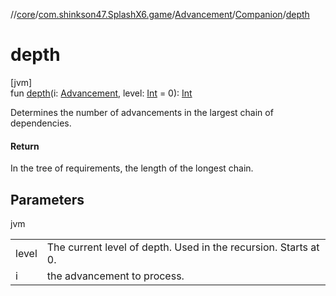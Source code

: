 //[core](../../../../index.md)/[com.shinkson47.SplashX6.game](../../index.md)/[Advancement](../index.md)/[Companion](index.md)/[depth](depth.md)

# depth

[jvm]\
fun [depth](depth.md)(i: [Advancement](../index.md), level: [Int](https://kotlinlang.org/api/latest/jvm/stdlib/kotlin/-int/index.html) = 0): [Int](https://kotlinlang.org/api/latest/jvm/stdlib/kotlin/-int/index.html)

Determines the number of advancements in the largest chain of dependencies.

#### Return

In the tree of requirements, the length of the longest chain.

## Parameters

jvm

| | |
|---|---|
| level | The current level of depth. Used in the recursion. Starts at 0. |
| i | the advancement to process. |
